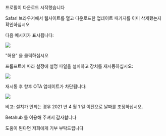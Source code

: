 프로필이 다운로드 시작했습니다

Safari 브라우저에서 웹사이트를 열고 다운로드한 업데이트 패키지를 이미 삭제했는지 확인하십시오

다음 메시지가 표시됩니다:

![][Install Profile Alert]

"허용" 을 클릭하십시오

프롬프트에 따라 설정에 설명 파일을 설치하고 장치를 재시동하십시오:

![][After Install Profile]

재시동 후 향후 OTA 업데이트가 차단됩니다:

![][System No Update]

비고: 설치가 안되는 경우 2021 년 4 월 1 일 이전으로 날짜를 조정하십시오.

Betahub 를 이용해 주셔서 감사합니다

도움이 된다면 저희에게 기부 부탁드립니다

[Install Profile Alert]: https://tva1.sinaimg.cn/large/008i3skNgy1gwrggvxz5jj30gz0af0sn.jpg
[After Install Profile]: https://tva1.sinaimg.cn/large/008i3skNgy1gwrgh8ayj1j311q0hqdgm.jpg
[System No Update]: https://tva1.sinaimg.cn/large/008i3skNgy1gwrghbnw2ij30f10hqaa0.jpg